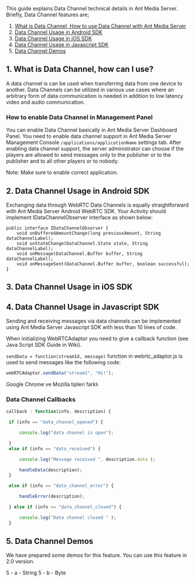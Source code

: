 This guide explains Data Channel technical details in Ant Media Server. Briefly, Data Channel features are;
1. [What is Data Channel, How to use Data Channel with Ant Media Server](#1-what-is-data-channel-how-can-i-use)
2. [Data Channel Usage in Android SDK](#2-data-channel-usage-in-android-sdk)
3. [Data Channel Usage in iOS SDK](#3-data-channel-usage-in-ios-sdk)
4. [Data Channel Usage in Javascript SDK](#4-data-channel-usage-in-javascript-sdk)
5. [Data Channel Demos](#5-data-channel-demos)

## 1. What is Data Channel, how can I use?
A data channel is can be used when transferring data from one device to another. Data Channels can be utilized in various use cases where an arbitrary form of data communication is needed in addition to low latency video and audio communication.

### How to enable Data Channel in Management Panel

You can enable Data Channel basically in Ant Media Server Dashboard Panel. You need to enable data channel support in Ant Media Server Management Console `/applications/applicationName` settings tab. After enabling data channel support, the server administrator can choose if the players are allowed to send messages only to the publisher or to the publisher and to all other players or to nobody.

Note: Make sure to enable correct application.



## 2. Data Channel Usage in Android SDK

Exchanging data through WebRTC Data Channels is equally straightforward with Ant Media Server Android WebRTC SDK. Your Activity should implement IDataChannelObserver interface as shown below:

```
public interface IDataChannelObserver {
    void onBufferedAmountChange(long previousAmount, String dataChannelLabel);
    void onStateChange(DataChannel.State state, String dataChannelLabel);
    void onMessage(DataChannel.Buffer buffer, String dataChannelLabel);
    void onMessageSent(DataChannel.Buffer buffer, boolean successful);
}
```

## 3. Data Channel Usage in iOS SDK


## 4. Data Channel Usage in Javascript SDK
Sending and receiving messages via data channels can be implemented using Ant Media Server Javascript SDK with less than 10 lines of code.

When initializing WebRTCAdaptor you need to give a callback function (see Java Script SDK Guide in Wiki).

`sendData = function(streamId, message)` function in webrtc_adaptor.js is used to send messages like the following code:

```javascript
webRTCAdaptor.sendData("stream1", "Hi!");
```

Google Chrome ve Mozilla tipleri farklı 

### Data Channel Callbacks

```javascript
callback : function(info, description) {

 if (info == "data_channel_opened") {

     console.log("data channel is open");

 }
 else if (info == "data_received") {

     console.log("Message received ", description.data );

     handleData(description);
 }

 else if (info == "data_channel_error") {

     handleError(description);

 } else if (info == "data_channel_closed") {

     console.log("Data channel closed " );
 }
```

## 5. Data Channel Demos
We have prepared some demos for this feature. You can use this feature in 2.0 version. 

5 - a - String
5 - b - Byte

